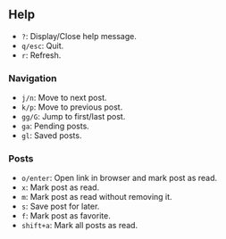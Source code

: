 ## Help

- `?`: Display/Close help message.
- `q/esc`: Quit.
- `r`: Refresh.

### Navigation

- `j/n`: Move to next post.
- `k/p`: Move to previous post.
- `gg/G`: Jump to first/last post.
- `ga`: Pending posts.
- `gl`: Saved posts.

### Posts

- `o/enter`: Open link in browser and mark post as read.
- `x`: Mark post as read.
- `m`: Mark post as read without removing it.
- `s`: Save post for later.
- `f`: Mark post as favorite.
- `shift+a`: Mark all posts as read.
